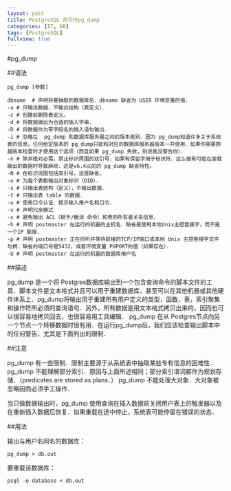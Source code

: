 ```yaml
---
layout: post
title: PostgreSQL 命令行pg_dump
categories: [IT, DB]
tags: [PostgreSQL]
fullview: true
---
```


#pg_dump

##语法

	pg_dump [参数]

	dbname	# 声明将要抽取的数据库名．dbname 缺省为 USER 环境变量的值．
	-a # 只输出数据，不输出结构（表定义）．
	-c # 创建前删除表定义。
	-d # 将数据输出为合适的插入字串．
	-D # 将数据作为带字段名的插入语句输出．
	-i # 忽略在  pg_dump 和数据库服务器之间的版本差别．因为 pg_dump知道许多关于系统表的信息，任何给定版本的 pg_dump只能和对应的数据库服务器版本一并使用．如果你需要跨越版本检查时才使用这个选项（而且如果 pg_dump 失效，别说我没警告你）．
	-n # 除非绝对必需，禁止标识周围的双引号．如果有保留字用于标识符，这么做有可能在装载输出的数据时导致麻烦．这是v6.4以前的 pg_dump 缺省特性。
	-N # 在标识周围包括双引号。这是缺省。
	-o # 为每个表都输出对象标识（OID）．
	-s # 只输出表结构（定义），不输出数据．
	-t # 只输出表 table 的数据．
	-u # 使用口令认证．提示输入用户名和口令．
	-v # 声明冗余模式
	-x # 避免输出 ACL（赋予/撤消 命令）和表的所有者关系信息．
	-h # 声明 postmaster 在运行的机器的主机名．缺省是使用本地Unix主控套接字，而不是一个IP 联接．
	-p # 声明 postmaster 正在侦听并等待联接的TCP/IP端口或本地 Unix 主控套接字文件句柄．缺省的端口号是5432，或者环境变量 PGPORT的值（如果存在）．
	-U # 声明 postmaster 在运行的机器的数据库用户名

##描述

pg_dump 是一个将 Postgres数据库输出到一个包含查询命令的脚本文件的工具．脚本文件是文本格式并且可以用于重建数据库，甚至可以在其他机器或其他硬件体系上．pg_dump将输出用于重建所有用户定义的类型，函数，表，索引聚集和操作符所必须的查询语句．另外，所有数据是用文本格式拷贝出来的，因而也可以很容易地拷贝回去，也很容易用工具编辑．
pg_dump 在从 Postgres节点向另一个节点一个转移数据时很有用．在运行pg_dump后，我们应该检查输出脚本中的任何警告，尤其是下面列出的限制．

##注意

pg_dump 有一些限制．限制主要源于从系统表中抽取某些专有信息的困难性．
pg_dump 不能理解部分索引．原因与上面所述相同；部分索引谓词都作为规划存储．（predicates are stored as plans．）
pg_dump 不能处理大对象．大对象被忽略因而必须手工操作．

当只做数据输出时，pg_dump 使用查询在插入数据前关闭用户表上的触发器以及在重新插入数据后恢复．如果重载在途中停止，系统表可能停留在错误的状态．

##用法

输出与用户名同名的数据库：

	pg_dump > db.out
	
要重载该数据库：

	psql -e database < db.out